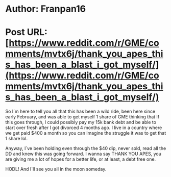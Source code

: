# Author: Franpan16
# Post URL: [https://www.reddit.com/r/GME/comments/mvtx6j/thank_you_apes_this_has_been_a_blast_i_got_myself/](https://www.reddit.com/r/GME/comments/mvtx6j/thank_you_apes_this_has_been_a_blast_i_got_myself/)


So I´m here to tell you all that this has been a wild ride, been here since early February, and was able to get myself 1 share of GME thinking that If this goes through, I could possibly pay my 15k bank debt and be able to start over fresh after I got divorced 4 months ago. I live in a country where we get paid $400 a month so you can imagine the struggle it was to get that 1 share lol.  


Anyway, I´ve been holding even through the $40 dip, never sold, read all the DD and knew this was going forward. I wanna say THANK YOU APES, you are giving me a lot of hopes for a better life, or at least, a debt free one.  


HODL! And I´ll see you all in the moon someday.